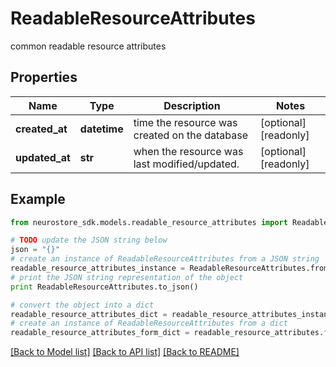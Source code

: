 # ReadableResourceAttributes

common readable resource attributes

## Properties
Name | Type | Description | Notes
------------ | ------------- | ------------- | -------------
**created_at** | **datetime** | time the resource was created on the database | [optional] [readonly] 
**updated_at** | **str** | when the resource was last modified/updated. | [optional] [readonly] 

## Example

```python
from neurostore_sdk.models.readable_resource_attributes import ReadableResourceAttributes

# TODO update the JSON string below
json = "{}"
# create an instance of ReadableResourceAttributes from a JSON string
readable_resource_attributes_instance = ReadableResourceAttributes.from_json(json)
# print the JSON string representation of the object
print ReadableResourceAttributes.to_json()

# convert the object into a dict
readable_resource_attributes_dict = readable_resource_attributes_instance.to_dict()
# create an instance of ReadableResourceAttributes from a dict
readable_resource_attributes_form_dict = readable_resource_attributes.from_dict(readable_resource_attributes_dict)
```
[[Back to Model list]](../README.md#documentation-for-models) [[Back to API list]](../README.md#documentation-for-api-endpoints) [[Back to README]](../README.md)


